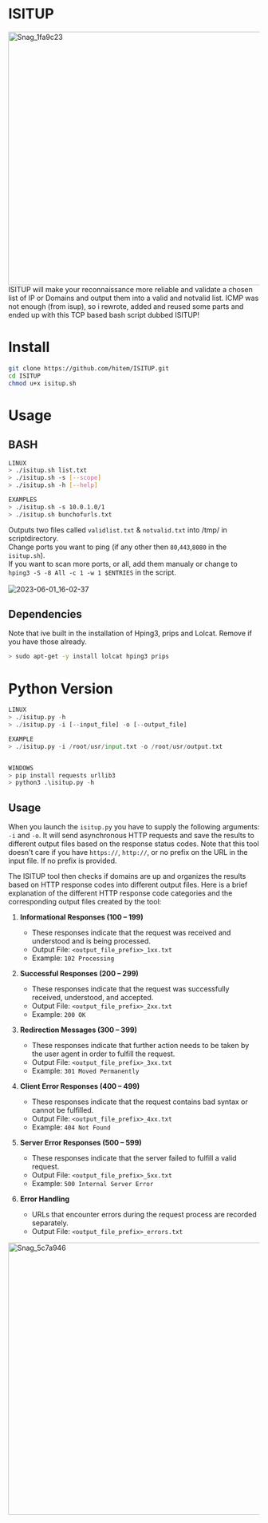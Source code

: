 # ISITUP
<img width="508" alt="Snag_1fa9c23" src="https://github.com/hitem/ISITUP/assets/8977898/42738190-aabf-407d-ac53-90e9afb09aff"><br>
ISITUP will make your reconnaissance more reliable and validate a chosen list of IP or Domains and output them into a valid and notvalid list.
ICMP was not enough (from isup), so i rewrote, added and reused some parts and ended up with this TCP based bash script dubbed ISITUP!<br>

# Install
```bash
git clone https://github.com/hitem/ISITUP.git
cd ISITUP
chmod u+x isitup.sh
```
# Usage
## BASH
```bash
LINUX
> ./isitup.sh list.txt
> ./isitup.sh -s [--scope]
> ./isitup.sh -h [--help]

EXAMPLES
> ./isitup.sh -s 10.0.1.0/1
> ./isitup.sh bunchofurls.txt
```
Outputs two files called ```validlist.txt``` & ```notvalid.txt``` into /tmp/ in scriptdirectory.<br>
Change ports you want to ping (if any other then ```80```,```443```,```8080``` in the ```isitup.sh```).\
If you want to scan more ports, or all, add them manualy or change to ```hping3 -S -8 All -c 1 -w 1 $ENTRIES``` in the script.<br><br>
![2023-06-01_16-02-37](https://github.com/hitem/ISITUP/assets/8977898/453d9b7e-1672-472e-9db1-8f4210fbf9d9)

## Dependencies
Note that ive built in the installation of Hping3, prips and Lolcat. Remove if you have those already.<br>
```bash
> sudo apt-get -y install lolcat hping3 prips
```


# Python Version
```python
LINUX
> ./isitup.py -h
> ./isitup.py -i [--input_file] -o [--output_file]

EXAMPLE
> ./isitup.py -i /root/usr/input.txt -o /root/usr/output.txt


WINDOWS
> pip install requests urllib3
> python3 .\isitup.py -h
```
## Usage

When you launch the `isitup.py` you have to supply the following arguments: `-i` and `-o`. It will send asynchronous HTTP requests and save the results to different output files based on the response status codes. Note that this tool doesn't care if you have `https://`, `http://`, or no prefix on the URL in the input file. If no prefix is provided.

The ISITUP tool then checks if domains are up and organizes the results based on HTTP response codes into different output files. Here is a brief explanation of the different HTTP response code categories and the corresponding output files created by the tool:

1. **Informational Responses (100 – 199)**
   - These responses indicate that the request was received and understood and is being processed.
   - Output File: `<output_file_prefix>_1xx.txt`
   - Example: `102 Processing`

2. **Successful Responses (200 – 299)**
   - These responses indicate that the request was successfully received, understood, and accepted.
   - Output File: `<output_file_prefix>_2xx.txt`
   - Example: `200 OK`

3. **Redirection Messages (300 – 399)**
   - These responses indicate that further action needs to be taken by the user agent in order to fulfill the request.
   - Output File: `<output_file_prefix>_3xx.txt`
   - Example: `301 Moved Permanently`

4. **Client Error Responses (400 – 499)**
   - These responses indicate that the request contains bad syntax or cannot be fulfilled.
   - Output File: `<output_file_prefix>_4xx.txt`
   - Example: `404 Not Found`

5. **Server Error Responses (500 – 599)**
   - These responses indicate that the server failed to fulfill a valid request.
   - Output File: `<output_file_prefix>_5xx.txt`
   - Example: `500 Internal Server Error`

6. **Error Handling**
   - URLs that encounter errors during the request process are recorded separately.
   - Output File: `<output_file_prefix>_errors.txt`
<img width="546" alt="Snag_5c7a946" src="https://github.com/hitem/ISITUP/assets/8977898/55c64240-ebc2-4041-affe-a57a704db55f">

